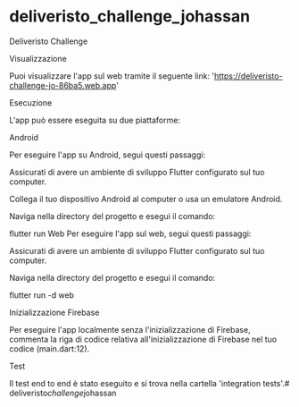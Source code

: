 # deliveristo_challenge_johassan

Deliveristo Challenge


Visualizzazione

Puoi visualizzare l'app sul web tramite il seguente link: 'https://deliveristo-challenge-jo-86ba5.web.app'


Esecuzione

L'app può essere eseguita su due piattaforme:


Android

Per eseguire l'app su Android, segui questi passaggi:


Assicurati di avere un ambiente di sviluppo Flutter configurato sul tuo computer.


Collega il tuo dispositivo Android al computer o usa un emulatore Android.


Naviga nella directory del progetto e esegui il comando:


flutter run
Web
Per eseguire l'app sul web, segui questi passaggi:


Assicurati di avere un ambiente di sviluppo Flutter configurato sul tuo computer.


Naviga nella directory del progetto e esegui il comando:


flutter run -d web


Inizializzazione Firebase

Per eseguire l'app localmente senza l'inizializzazione di Firebase, commenta la riga di codice relativa 
all'inizializzazione di Firebase nel tuo codice (main.dart:12).


Test

Il test end to end è stato eseguito e si trova nella cartella 'integration tests'.#   d e l i v e r i s t o _ c h a l l e n g e _ j o h a s s a n 

 
 
